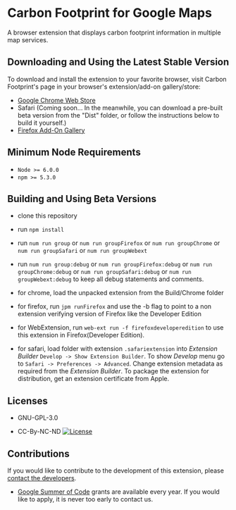 Carbon Footprint for Google Maps
================================

A browser extension that displays carbon footprint information in multiple map services.

Downloading and Using the Latest Stable Version
-----------------------------------------------

To download and install the extension to your favorite browser, visit Carbon Footprint's page in your browser's extension/add-on gallery/store:

*	[Google Chrome Web Store](https://chrome.google.com/webstore/detail/carbon-footprint/ednfpjleaanokkjcgljbmamhlbkddcgh)
*	Safari (Coming soon... In the meanwhile, you can download a pre-built beta version from the "Dist" folder, or follow the instructions below to build it yourself.)
*	[Firefox Add-On Gallery](https://addons.mozilla.org/en-US/firefox/addon/carbon-footprint/)

Minimum Node Requirements
-------------------------

* ```Node >= 6.0.0```
* ```npm >= 5.3.0```

Building and Using Beta Versions
--------------------------------

* clone this repository

* run `npm install`

* run `num run group` or `num run groupFirefox` or `num run groupChrome` or `num run groupSafari` or `num run groupWebext`

* run `num run group:debug` or `num run groupFirefox:debug` or `num run groupChrome:debug` or `num run groupSafari:debug` or `num run groupWebext:debug` to keep all debug statements and comments.

* for chrome, load the unpacked extension from the Build/Chrome folder

* for firefox, run `jpm runFirefox` and use the -b flag to point to a non extension verifying version of Firefox like the Developer Edition

* for WebExtension, run `web-ext run -f firefoxdeveloperedition` to use this extension in Firefox(Developer Edition).

* for safari, load folder with extension `.safariextension` into _Extension Builder_ `Develop -> Show Extension Builder`. To show _Develop_ menu go to `Safari -> Preferences -> Advanced`. Change extension metadata as required from the _Extension Builder_. To package the extension for distribution, get an extension certificate from Apple.

Licenses
--------

* GNU-GPL-3.0

* CC-By-NC-ND [![License](https://i.creativecommons.org/l/by-nc-nd/4.0/88x31.png)](http://creativecommons.org/licenses/by-nc-nd/4.0/)


Contributions
-------------

If you would like to contribute to the development of this extension, please [contact the developers](mailto:bruno.wp@gmail.com).

* [Google Summer of Code](GoogleSummerOfCode.md) grants are available every year. If you would like to apply, it is never too early to contact us.

